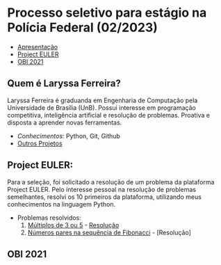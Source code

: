 # Processo seletivo para estágio na Polícia Federal (02/2023)

- [Apresentação](#Quem-é-Laryssa-Ferreira)
- [Project EULER](#Project-EULER)
- [OBI 2021](#OBI-2021)

## Quem é Laryssa Ferreira?
  Laryssa Ferreira é graduanda em Engenharia de Computação pela Universidade de Brasília (UnB). Possui interesse em programação competitiva, inteligência artificial e resolução de problemas. Proativa e disposta a aprender novas ferramentas.
  - *Conhecimentos*: Python, Git, Github
  - [Outros Projetos](https://github.com/laryferreira/ResistorColorCode)
  

## Project EULER:

Para a seleção, foi solicitado a resolução de um problema da plataforma Project EULER. Pelo interesse pessoal na resolução de problemas semelhantes, resolvi os 10 primeiros da plataforma, utilizando meus conhecimentos na linguagem Python.

- Problemas resolvidos: 
  1. [Múltiplos de 3 ou 5](https://projecteuler.net/problem=1) - [Resolução](https://github.com/laryferreira/Processo_seletivoPF/blob/studies/projectEULER/multiples3or5.py)
  2. [Números pares na sequência de Fibonacci](https://projecteuler.net/problem=2) - [Resolução]
      
      
## OBI 2021
